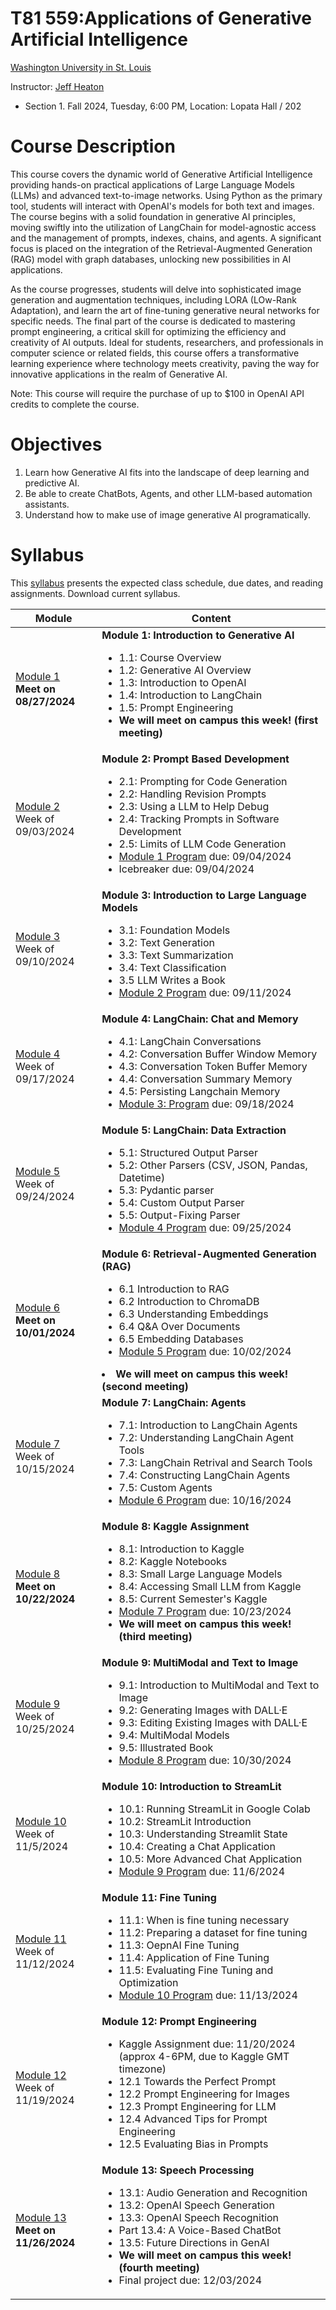 # T81 559:Applications of Generative Artificial Intelligence

[Washington University in St. Louis](http://www.wustl.edu)

Instructor: [Jeff Heaton](https://sites.wustl.edu/jeffheaton/)

- Section 1. Fall 2024, Tuesday, 6:00 PM, Location: Lopata Hall / 202

# Course Description

This course covers the dynamic world of Generative Artificial Intelligence providing hands-on practical applications of Large Language Models (LLMs) and advanced text-to-image networks. Using Python as the primary tool, students will interact with OpenAI's models for both text and images. The course begins with a solid foundation in generative AI principles, moving swiftly into the utilization of LangChain for model-agnostic access and the management of prompts, indexes, chains, and agents. A significant focus is placed on the integration of the Retrieval-Augmented Generation (RAG) model with graph databases, unlocking new possibilities in AI applications.

As the course progresses, students will delve into sophisticated image generation and augmentation techniques, including LORA (LOw-Rank Adaptation), and learn the art of fine-tuning generative neural networks for specific needs. The final part of the course is dedicated to mastering prompt engineering, a critical skill for optimizing the efficiency and creativity of AI outputs. Ideal for students, researchers, and professionals in computer science or related fields, this course offers a transformative learning experience where technology meets creativity, paving the way for innovative applications in the realm of Generative AI.

Note: This course will require the purchase of up to $100 in OpenAI API credits to complete the course.

# Objectives

1. Learn how Generative AI fits into the landscape of deep learning and predictive AI.
2. Be able to create ChatBots, Agents, and other LLM-based automation assistants.
3. Understand how to make use of image generative AI programatically.

# Syllabus

This [syllabus](https://data.heatonresearch.com/wustl/syllabus/jheaton-t81-559-fall-2024-syllabus.pdf) presents the expected class schedule, due dates, and reading assignments. Download current syllabus.

| Module                                                                      | Content                                                                                                                                                                                                                                                                                                                                                               |
| --------------------------------------------------------------------------- | --------------------------------------------------------------------------------------------------------------------------------------------------------------------------------------------------------------------------------------------------------------------------------------------------------------------------------------------------------------------- |
| [Module 1](t81_559_class_01_1_overview.ipynb)<br>**Meet on 08/27/2024**     | **Module 1: Introduction to Generative AI**<ul><li>1.1: Course Overview<li>1.2: Generative AI Overview<li>1.3: Introduction to OpenAI<li>1.4: Introduction to LangChain<li>1.5: Prompt Engineering<li>**We will meet on campus this week! (first meeting)**</ul>                                                                                                      |
| [Module 2](t81_559_class_02_1_dev.ipynb)<br>Week of 09/03/2024              | **Module 2: Prompt Based Development**<ul><li>2.1: Prompting for Code Generation<li>2.2: Handling Revision Prompts<li>2.3: Using a LLM to Help Debug<li>2.4: Tracking Prompts in Software Development<li>2.5: Limits of LLM Code Generation<li>[Module 1 Program](./assignments/assignment_yourname_class1.ipynb) due: 09/04/2024<li> Icebreaker due: 09/04/2024</ul> |
| [Module 3](t81_559_class_03_1_llm.ipynb)<br>Week of 09/10/2024              | **Module 3: Introduction to Large Language Models**<ul><li>3.1: Foundation Models<li>3.2: Text Generation<li>3.3: Text Summarization<li>3.4: Text Classification<li>3.5 LLM Writes a Book<li>[Module 2 Program](./assignments/assignment_yourname_class2.ipynb) due: 09/11/2024</ul>                                                                                  |
| [Module 4](t81_559_class_04_1_langchain_chat.ipynb)<br>Week of 09/17/2024   | **Module 4: LangChain: Chat and Memory**<ul><li>4.1: LangChain Conversations<li>4.2: Conversation Buffer Window Memory<li>4.3: Conversation Token Buffer Memory<li>4.4: Conversation Summary Memory<li>4.5: Persisting Langchain Memory<li>[Module 3: Program](./assignments/assignment_yourname_class3.ipynb) due: 09/18/2024</ul>                                   |
| [Module 5](t81_559_class_05_1_langchain_data.ipynb)<br>Week of 09/24/2024   | **Module 5: LangChain: Data Extraction**<ul><li>5.1: Structured Output Parser<li>5.2: Other Parsers (CSV, JSON, Pandas, Datetime)<li>5.3: Pydantic parser<li>5.4: Custom Output Parser<li>5.5: Output-Fixing Parser<li>[Module 4 Program](./assignments/assignment_yourname_class4.ipynb) due: 09/25/2024</ul>                                                        |
| [Module 6](t81_559_class_06_1_rag.ipynb)<br>**Meet on 10/01/2024**          | **Module 6: Retrieval-Augmented Generation (RAG)**<ul><li>6.1 Introduction to RAG<li>6.2 Introduction to ChromaDB<li>6.3 Understanding Embeddings<li>6.4 Q&A Over Documents<li>6.5 Embedding Databases<li>[Module 5 Program](./assignments/assignment_yourname_class5.ipynb) due: 10/02/2024</ul><li>**We will meet on campus this week! (second meeting)**           |
| [Module 7](t81_559_class_07_1_agents.ipynb)<br>Week of 10/15/2024           | **Module 7: LangChain: Agents**<ul><li>7.1: Introduction to LangChain Agents<li>7.2: Understanding LangChain Agent Tools<li>7.3: LangChain Retrival and Search Tools<li>7.4: Constructing LangChain Agents<li>7.5: Custom Agents<li>[Module 6 Program](./assignments/assignment_yourname_class6.ipynb) due: 10/16/2024</ul>                                           |
| [Module 8](t81_559_class_08_1_kaggle_intro.ipynb)<br>**Meet on 10/22/2024** | **Module 8: Kaggle Assignment**<ul><li>8.1: Introduction to Kaggle<li>8.2: Kaggle Notebooks<li>8.3: Small Large Language Models <li>8.4: Accessing Small LLM from Kaggle<li>8.5: Current Semester's Kaggle<li>[Module 7 Program](./assignments/assignment_yourname_class7.ipynb) due: 10/23/2024<li>**We will meet on campus this week! (third meeting)**</ul>        |
| [Module 9](t81_559_class_09_1_image_genai.ipynb)<br>Week of 10/25/2024      | **Module 9: MultiModal and Text to Image**<ul><li>9.1: Introduction to MultiModal and Text to Image<li>9.2: Generating Images with DALL·E<li>9.3: Editing Existing Images with DALL·E<li>9.4: MultiModal Models<li>9.5: Illustrated Book<li>[Module 8 Program](./assignments/assignment_yourname_class8.ipynb) due: 10/30/2024</ul>                                   |
| [Module 10](t81_559_class_10_1_streamlit.ipynb)<br>Week of 11/5/2024        | **Module 10: Introduction to StreamLit**<ul><li>10.1: Running StreamLit in Google Colab<li>10.2: StreamLit Introduction<li>10.3: Understanding Streamlit State<li>10.4: Creating a Chat Application<li>10.5: More Advanced Chat Application<li>[Module 9 Program](./assignments/assignment_yourname_class9.ipynb) due: 11/6/2024</ul>                                 |
| [Module 11](t81_559_class_11_1_finetune.ipynb)<br>Week of 11/12/2024        | **Module 11: Fine Tuning**<ul><li>11.1: When is fine tuning necessary<li>11.2: Preparing a dataset for fine tuning<li>11.3: OepnAI Fine Tuning<li>11.4: Application of Fine Tuning<li>11.5: Evaluating Fine Tuning and Optimization<li>[Module 10 Program](./assignments/assignment_yourname_class10.ipynb) due: 11/13/2024</ul>                                      |
| [Module 12](t81_559_class_12_1_prompt.ipynb)<br>Week of 11/19/2024          | **Module 12: Prompt Engineering**<ul><li>Kaggle Assignment due: 11/20/2024 (approx 4-6PM, due to Kaggle GMT timezone)<li>12.1 Towards the Perfect Prompt<li>12.2 Prompt Engineering for Images<li>12.3 Prompt Engineering for LLM<li>12.4 Advanced Tips for Prompt Engineering<li>12.5 Evaluating Bias in Prompts</ul>                                                |
| [Module 13](t81_559_class_13_1_voice.ipynb)<br>**Meet on 11/26/2024**       | **Module 13: Speech Processing**<ul><li>13.1: Audio Generation and Recognition <li>13.2: OpenAI Speech Generation<li>13.3: OpenAI Speech Recognition<li>Part 13.4: A Voice-Based ChatBot<li>13.5: Future Directions in GenAI<li>**We will meet on campus this week! (fourth meeting)**<li>Final project due: 12/03/2024</ul>                                          |
